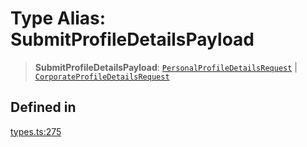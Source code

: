 # Type Alias: SubmitProfileDetailsPayload

> **SubmitProfileDetailsPayload**: [`PersonalProfileDetailsRequest`](/docs/packages/sdk/interfaces/PersonalProfileDetailsRequest.md) \| [`CorporateProfileDetailsRequest`](/docs/packages/sdk/interfaces/CorporateProfileDetailsRequest.md)

## Defined in

[types.ts:275](https://github.com/monerium/js-monorepo/blob/main/packages/sdk/src/types.ts#L275)
